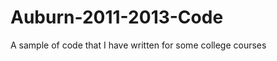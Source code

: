 Auburn-2011-2013-Code
=====================
A sample of code that I have written for some college courses
